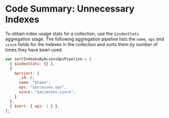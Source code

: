 # Code Summary: Unnecessary Indexes

To obtain index usage stats for a collection, use the `$indexStats` aggregation stage. The following aggregation pipeline lists the `name`, `ops` and `since` fields for the indexes in the collection and sorts them by number of times they have been used:

```js
var sortIndexesByAccessOpsPipeline = [
  { $indexStats: {} },
  {
    $project: {
      _id: 0,
      name: "$name",
      ops: "$accesses.ops",
      since: "$accesses.since",
    },
  },
  { $sort: { ops: 1 } },
];
```
